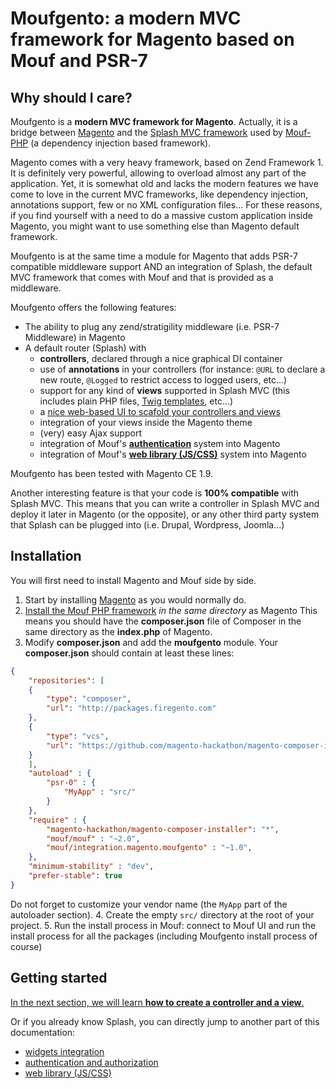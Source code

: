 Moufgento: a modern MVC framework for Magento based on Mouf and PSR-7
=====================================================================

Why should I care?
------------------

Moufgento is a **modern MVC framework for Magento**. Actually, it is a bridge between [Magento](http://magento.com/) and the [Splash MVC framework](http://mouf-php.com/packages/mouf/mvc.splash/index.md)
used by [Mouf-PHP](http://mouf-php.com) (a dependency injection based framework).

Magento comes with a very heavy framework, based on Zend Framework 1. It is definitely very powerful, allowing to overload almost any part of the application. Yet, it is somewhat old and lacks the modern features we have come to love in the current MVC frameworks, like dependency injection, annotations support, few or no XML configuration files... For these reasons, if you find yourself with a need to do a massive custom application inside Magento, you might want to use something else than Magento default framework.

Moufgento is at the same time a module for Magento that adds PSR-7 compatible middleware support AND an integration of Splash, 
the default MVC framework that comes with Mouf and that is provided as a middleware.

Moufgento offers the following features:

- The ability to plug any zend/stratigility middleware (i.e. PSR-7 Middleware) in Magento
- A default router (Splash) with
    - **controllers**, declared through a nice graphical DI container
    - use of **annotations** in your controllers (for instance: `@URL` to declare a new route, `@Logged` to restrict access to logged users, etc...)
    - support for any kind of **views** supported in Splash MVC (this includes plain PHP files, [Twig templates](http://twig.sensiolabs.org/), etc...)
    - a [nice web-based UI to scafold your controllers and views](http://mouf-php.com/packages/mouf/mvc.splash/doc/writing_controllers.md)
    - integration of your views inside the Magento theme
    - (very) easy Ajax support
    - integration of Mouf's [**authentication**](doc/authentication_and_right_management.md) system into Magento
    - integration of Mouf's [**web library (JS/CSS)**](doc/scripts-and-styles.md) system into Magento

Moufgento has been tested with Magento CE 1.9.


Another interesting feature is that your code is **100% compatible** with Splash MVC. This means that you can write a controller in Splash MVC and deploy it later in Magento (or the opposite), or any other third party system that Splash can be plugged into (i.e. Drupal, Wordpress, Joomla...)

Installation
------------

You will first need to install Magento and Mouf side by side.

1. Start by installing [Magento](http://magento.com/) as you would normally do.
2. [Install the Mouf PHP framework](http://mouf-php.com/packages/mouf/mouf/doc/installing_mouf.md) _in the same directory_ as Magento
   This means you should have the **composer.json** file of Composer in the same directory as the **index.php** of Magento.
3. Modify **composer.json** and add the **moufgento** module. Your **composer.json** should contain at least these lines:

```json
{
    "repositories": [
    {
        "type": "composer",
        "url": "http://packages.firegento.com"
    },
    {
        "type": "vcs",
        "url": "https://github.com/magento-hackathon/magento-composer-installer"
    }
    ],
    "autoload" : {
        "psr-0" : {
            "MyApp" : "src/"
        }
    },
    "require" : {
        "magento-hackathon/magento-composer-installer": "*",
        "mouf/mouf" : "~2.0",
        "mouf/integration.magento.moufgento" : "~1.0",
    },
    "minimum-stability" : "dev",
    "prefer-stable": true
}
```

   Do not forget to customize your vendor name (the `MyApp` part of the autoloader section).
4. Create the empty `src/` directory at the root of your project.
5. Run the install process in Mouf: connect to Mouf UI and run the install process for all the packages
   (including Moufgento install process of course)



Getting started
---------------

[In the next section, we will learn **how to create a controller and a view**.](doc/mvc.md)

Or if you already know Splash, you can directly jump to another part of this documentation:

- [widgets integration](doc/widgets.md)
- [authentication and authorization](doc/authentication_and_right_management.md)
- [web library (JS/CSS)](doc/scripts-and-styles.md)
